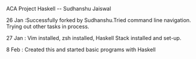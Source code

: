 ACA Project Haskell -- Sudhanshu Jaiswal

26 Jan :Successfully forked by Sudhanshu.Tried command line navigation. Trying out other tasks in process.

27 Jan : Vim installed, zsh installed, Haskell Stack installed and set-up.

8 Feb : Created this and started basic programs with Haskell

